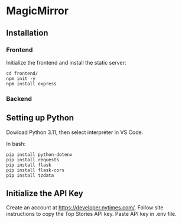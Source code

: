 # MagicMirror

## Installation
### Frontend
Initialize the frontend and install the static server:
```
cd frontend/
npm init -y
npm install express
```

### Backend

## Setting up Python
Dowload Python 3.11, then select interpreter in VS Code.

In bash:

```
pip install python-dotenv
pip install requests
pip install flask
pip install flask-cors
pip install tzdata
```
## Initialize the API Key
Create an account at https://developer.nytimes.com/.
Follow site instructions to copy the Top Stories API key.
Paste API key in .env file. 
